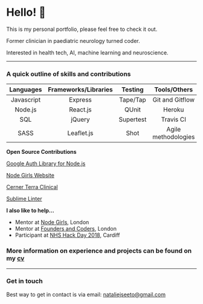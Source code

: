 # Hello! 👋
This is my personal portfolio, please feel free to check it out.

Former clinician in paediatric neurology turned coder.

Interested in health tech, AI, machine learning and neuroscience.

-------------------     ----------------------------
### A quick outline of skills and contributions


| Languages | Frameworks/Libraries | Testing   | Tools/Others        |
|:---------:|:--------------------:|:---------:|:-------------------:|
| Javascript| Express              | Tape/Tap  | Git and Gitflow     | 
| Node.js   | React.js             |  QUnit    | Heroku              |
|  SQL      | jQuery               | Supertest | Travis CI           |
|  SASS     | Leaflet.js           | Shot      | Agile methodologies |


**Open Source Contributions**

[Google Auth Library for Node.js](https://github.com/google/google-auth-library-nodejs/blob/master/CONTRIBUTORS)

[Node Girls Website](https://github.com/node-girls/node-girls-website/graphs/contributors)

[Cerner Terra Clinical](https://github.com/cerner/terra-clinical/blob/master/CONTRIBUTORS.md)

[Sublime Linter](https://github.com/SublimeLinter/SublimeLinter-flake8)

   
**I also like to help...**
- Mentor at [Node Girls](http://nodegirls.io/), London
- Mentor at [Founders and Coders](https://foundersandcoders.com/), London
- Participant at [NHS Hack Day 2018](http://nhshackday.com/), Cardiff

### More information on experience and projects can be found on my [cv](/assets/cv.pdf)
__________________

### Get in touch
Best way to get in contact is via email: nataliejseeto@gmail.com
